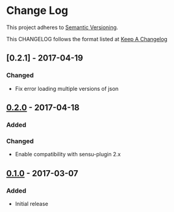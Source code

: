 # Change Log
This project adheres to [Semantic Versioning](http://semver.org/).

This CHANGELOG follows the format listed at [Keep A Changelog](http://keepachangelog.com/)

## [0.2.1] - 2017-04-19
### Changed
- Fix error loading multiple versions of json

## [0.2.0] - 2017-04-18
### Added

### Changed
- Enable compatibility with sensu-plugin 2.x

## [0.1.0] - 2017-03-07
### Added
- Initial release

[Unreleased]: https://github.com/socrata-platform/sensu-plugins-meta/compare/0.2.1...HEAD
[0.2.0]: https://github.com/socrata-platform/sensu-plugins-meta/compare/0.2.0...0.2.1
[0.2.0]: https://github.com/socrata-platform/sensu-plugins-meta/compare/0.1.0...0.2.0
[0.1.0]: https://github.com/socrata-platform/sensu-plugins-meta/tree/v0.1.0
